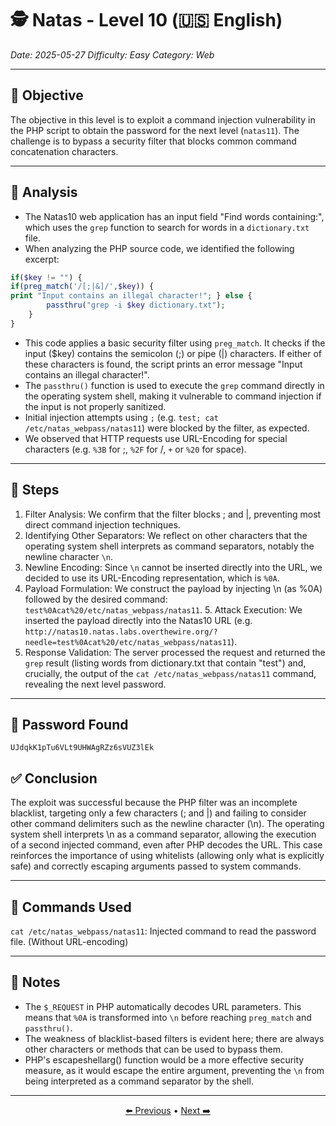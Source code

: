 # 🕵️ Natas - Level 10 (🇺🇸 English)  
*Date: 2025-05-27* 
*Difficulty: Easy* 
*Category: Web* 

---

## 🎯 Objective

The objective in this level is to exploit a command injection vulnerability in the PHP script to obtain the password for the next level (`natas11`). The challenge is to bypass a security filter that blocks common command concatenation characters.

---

## 🔎 Analysis

- The Natas10 web application has an input field "Find words containing:", which uses the `grep` function to search for words in a `dictionary.txt` file. 
- When analyzing the PHP source code, we identified the following excerpt:
```php
if($key != "") {
if(preg_match('/[;|&]/',$key)) {
print "Input contains an illegal character!"; } else {
        passthru("grep -i $key dictionary.txt");
    }
}
```
- This code applies a basic security filter using `preg_match`. It checks if the input ($key) contains the semicolon (;) or pipe (|) characters. If either of these characters is found, the script prints an error message "Input contains an illegal character!". 
- The `passthru()` function is used to execute the `grep` command directly in the operating system shell, making it vulnerable to command injection if the input is not properly sanitized. 
- Initial injection attempts using `;` (e.g. `test; cat /etc/natas_webpass/natas11`) were blocked by the filter, as expected. 
- We observed that HTTP requests use URL-Encoding for special characters (e.g. `%3B` for ;, `%2F` for /, `+` or `%20` for space). 

---

## 🧱 Steps

1. Filter Analysis: We confirm that the filter blocks ; and |, preventing most direct command injection techniques. 
2. Identifying Other Separators: We reflect on other characters that the operating system shell interprets as command separators, notably the newline character `\n`. 
3. Newline Encoding: Since `\n` cannot be inserted directly into the URL, we decided to use its URL-Encoding representation, which is `%0A`. 
4. Payload Formulation: We construct the payload by injecting \n (as %0A) followed by the desired command: `test%0Acat%20/etc/natas_webpass/natas11`. 5. Attack Execution: We inserted the payload directly into the Natas10 URL (e.g. `http://natas10.natas.labs.overthewire.org/?needle=test%0Acat%20/etc/natas_webpass/natas11`).
6. Response Validation: The server processed the request and returned the `grep` result (listing words from dictionary.txt that contain "test") and, crucially, the output of the `cat /etc/natas_webpass/natas11` command, revealing the next level password.

---

## 🔑 Password Found

```
UJdqkK1pTu6VLt9UHWAgRZz6sVUZ3lEk
```

## ✅ Conclusion

The exploit was successful because the PHP filter was an incomplete blacklist, targeting only a few characters (; and |) and failing to consider other command delimiters such as the newline character (\n). The operating system shell interprets \n as a command separator, allowing the execution of a second injected command, even after PHP decodes the URL. This case reinforces the importance of using whitelists (allowing only what is explicitly safe) and correctly escaping arguments passed to system commands.

---

## 🧪 Commands Used

`cat /etc/natas_webpass/natas11`: Injected command to read the password file. (Without URL-encoding)

---

## 🧠 Notes

- The `$_REQUEST` in PHP automatically decodes URL parameters. This means that `%0A` is transformed into `\n` before reaching `preg_match` and `passthru()`. 
- The weakness of blacklist-based filters is evident here; there are always other characters or methods that can be used to bypass them. 
- PHP's escapeshellarg() function would be a more effective security measure, as it would escape the entire argument, preventing the `\n` from being interpreted as a command separator by the shell. 

---

<p align="center"> <a href="../Natas09/Readme.md">⬅️ Previous</a> • <a href="../Natas11/Readme.md">Next ➡️</a> </p>
